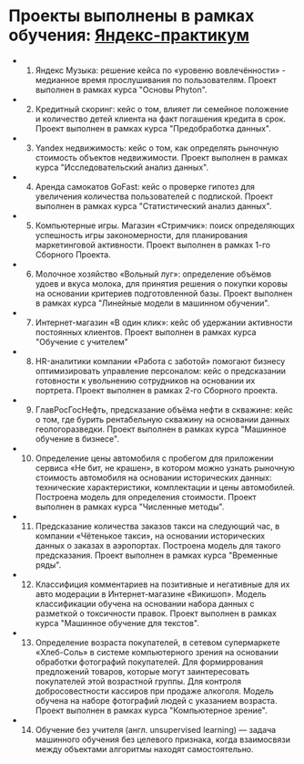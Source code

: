 # Проекты выполнены в рамках обучения: [Яндекс-практикум](https://www.practicum.yandex.ru) 

* 1. Яндекс Музыка: решение кейса  по «уровеню вовлечённости» - медианное время прослушивания по пользователям. 
Проект выполнен в рамках курса "Основы Phyton".

* 2. Кредитный скоринг: кейс о том, влияет ли семейное положение и количество детей клиента на факт погашения кредита в срок. Проект выполнен в рамках курса "Предобработка данных".

* 3. Yandex недвижимость: кейс о том, как определять рыночную стоимость объектов недвижимости. Проект выполнен в рамках курса "Исследовательский анализ данных".

* 4. Аренда самокатов GoFast: кейс о проверке гипотез для увеличения количества пользователей с подпиской. Проект выполнен в рамках курса "Статистический анализ данных".

* 5. Компьютерные игры. Магазин «Стримчик»: поиск определяющих успешность игры закономерности, для планирования маркетинговой активности. Проект выполнен в рамках 1-го Сборного Проекта.

* 6. Молочное хозяйство «Вольный луг»: определение объёмов удоев и вкуса молока, для принятия решения о покупки коровы на основании критериев подготовленной базы. Проект выполнен в рамках курса "Линейные модели в машинном обучении".

* 7. Интернет-магазин «В один клик»: кейс об удержании активности постоянных клиентов. Проект выполнен в рамках курса "Обучение с учителем"

* 8. HR-аналитики компании «Работа с заботой» помогают бизнесу оптимизировать управление персоналом: кейс о предсказании готовности к увольнению сотрудников на основании их портрета. Проект выполнен в рамках 2-го Сборного проекта.

* 9. ГлавРосГосНефть, предсказание объёма нефти в скважине: кейс о том, где бурить рентабельную скважину на основании данных геологоразведки. Проект выполнен в рамках курса "Машинное обучение в бизнесе".

* 10. Определение цены автомобиля с пробегом для приложении сервиса «Не бит, не крашен», в котором можно узнать рыночную стоимость автомобиля на основании исторических данных: технические характеристики, комплектации и цены автомобилей. Построена модель для определения стоимости. Проект выполнен в рамках курса "Численные методы".

* 11. Предсказание количества заказов такси на следующий час, в компании «Чётенькое такси», на основании исторических данных о заказах в аэропортах. Построена модель для такого предсказания. Проект выполнен в рамках курса "Временные ряды".

* 12. Классифиция комментариев на позитивные и негативные для их авто модерации в Интернет-магазине «Викишоп». Модель классификации обучена на основании набора данных с разметкой о токсичности правок. Проект выполнен в рамках курса "Машинное обучение для текстов".

* 13. Определение возраста покупателей, в сетевом супермаркете «Хлеб-Соль» в системе компьютерного зрения на основании  обработки фотографий покупателей. Для формиррования предложений товаров, которые могут заинтересовать покупателей этой возрастной группы. Для контроля добросовестности кассиров при продаже алкоголя. Модель обучена на наборе фотографий людей с указанием возраста. Проект выполнен в рамках курса "Компьютерное зрение".

* 14. Обучение без учителя (англ. unsupervised learning) — задача машинного обучения без целевого признака, когда взаимосвязи между объектами алгоритмы находят самостоятельно. 






